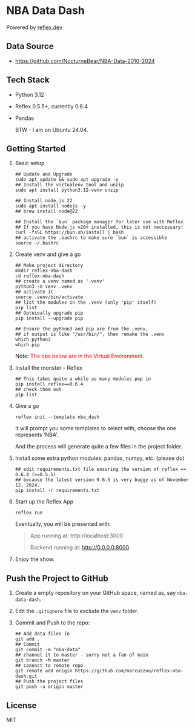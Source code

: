 # NBA Data Dash
Powered by [reflex.dev](https://reflex.dev/) 



## Data Source

- https://github.com/NocturneBear/NBA-Data-2010-2024



## Tech Stack

- Python 3.12
- Reflex 0.5.5+, currently 0.6.4
- Pandas

    BTW - I am on Ubuntu 24.04.



## Getting Started

1. Basic setup
    ```shell
    ## Update and Upgrade
    sudo apt update && sudo apt upgrade -y
    ## Install the virtualenv tool and unzip
    sudo apt install python3.12-venv unzip
    
    ## Install node.js 22
    sudo apt install nodejs -y
    ## brew install node@22
    
    ## Install the `bun` package manager for later use with Reflex
    ## If you have Node.js v20+ installed, this is not neccessary!
    curl -fsSL https://bun.sh/install | bash
    ## activate the .bashrc to make sure `bun` is accessible
    source ~/.bashrc
    ```
2. Create venv and give a go
    ```shell
    ## Make project directory
    mkdir reflex-nba-dash
    cd reflex-nba-dash
    ## create a venv named as '.venv'
    python3 -m venv .venv
    ## activate it
    source .venv/bin/activate
    ## list the modules in the .venv (only 'pip' itself)
    pip list
    ## Optuioally upgrade pip
    pip install --upgrade pip
    
    ## Ensure the python3 and pip are from the .venv, 
    ## if output is like "/usr/bin/", then remake the .venv
    which python3
    which pip
    ```
    Note: <font color="red">The ops below are in the Virtual Environment.</font>
    
3. Install the monster - Reflex
    ```shell
    ## This takes quite a while as many modules pop in
    pip install reflex==0.6.4
    ## check them out
    pip list
    ```
4. Give a go
    ```shell
    reflex init --template nba_dash
    ```
    It will prompt you some templates to select with, choose the one represents 'NBA'. 

    And the process will generate quite a few files in the project folder.
5. Install some extra python modules: pandas, numpy, etc. (please do)
    ```shell
    ## edit requirements.txt file ensuring the version of reflex == 0.6.4 (>=0.5.5)
    ## because the latest version 0.6.5 is very buggy as of November 12, 2024.
    pip install -r requirements.txt
    ```
6. Start up the Reflex App
    ```shell
    reflex run
    ```
    Eventually, you will be presented with:
    
    > App running at: http://localhost:3000 
    >
    > Backend running at: http://0.0.0.0:8000
7. Enjoy the show.



## Push the Project to GitHub

1. Create a empty repository on your GitHub space, named as, say `nba-data-dash`.

2. Edit the `.gitignore` file to exclude the `venv` folder.

3. Commit and Push to the repo:

   ```shell
   ## Add data files in
   git add .
   ## Commit
   git commit -m "nba-data"
   ## channel it to master - sorry not a fan of main
   git branch -M master
   ## conenct to remote repo
   git remote add origin https://github.com/marcuszou/reflex-nba-dash.git
   ## Push the project files
   git push -u origin master
   ```

   

## License
MIT
    

